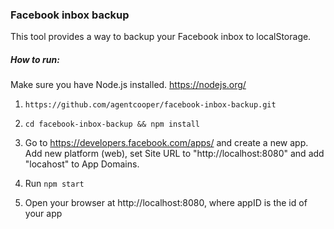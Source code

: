 ### Facebook inbox backup

This tool provides a way to backup your Facebook inbox to localStorage.

##### How to run:

Make sure you have Node.js installed. https://nodejs.org/

1. `https://github.com/agentcooper/facebook-inbox-backup.git`

2. `cd facebook-inbox-backup && npm install`

2. Go to https://developers.facebook.com/apps/ and create a new app. Add new platform (web), set Site URL to "http://localhost:8080" and add "locahost" to App Domains.

3. Run `npm start`

4. Open your browser at http://localhost:8080, where appID is the id of your app
